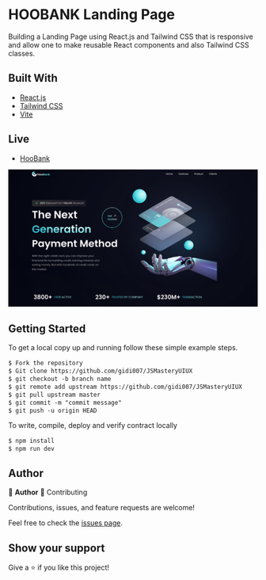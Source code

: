# HOOBANK Landing Page

Building a Landing Page using React.js and Tailwind CSS that is responsive and allow one to make reusable React components and also Tailwind CSS classes.

## Built With

- [React.js](https://beta.reactjs.org/)
- [Tailwind CSS](https://tailwindcss.com/docs/installation/using-postcss)
- [Vite](https://vitejs.dev/)

## Live 
- [HooBank](https://hoobank-landingpage.netlify.app/)

![screenshot](./Screenshot%20(5).png)

## Getting Started

To get a local copy up and running follow these simple example steps.

```
$ Fork the repository
$ Git clone https://github.com/gidi007/JSMasteryUIUX
$ git checkout -b branch name
$ git remote add upstream https://github.com/gidi007/JSMasteryUIUX
$ git pull upstream master
$ git commit -m "commit message"
$ git push -u origin HEAD
```

To write, compile, deploy and verify contract locally

```
$ npm install 
$ npm run dev

```

## Author

👤 **Author**
🤝 Contributing

Contributions, issues, and feature requests are welcome!

Feel free to check the [issues page](issues/).

## Show your support

Give a ⭐️ if you like this project!
